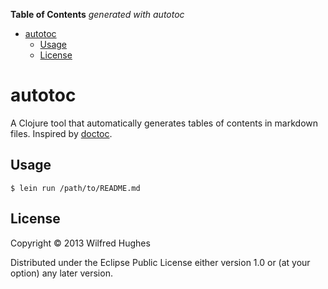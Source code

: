 **Table of Contents** *generated with autotoc*

- [autotoc](#autotoc)
  - [Usage](#usage)
  - [License](#license)

# autotoc

A Clojure tool that automatically generates tables of contents in
markdown files. Inspired by
[doctoc](https://github.com/thlorenz/doctoc/).

## Usage

    $ lein run /path/to/README.md

## License

Copyright © 2013 Wilfred Hughes

Distributed under the Eclipse Public License either version 1.0 or (at
your option) any later version.
